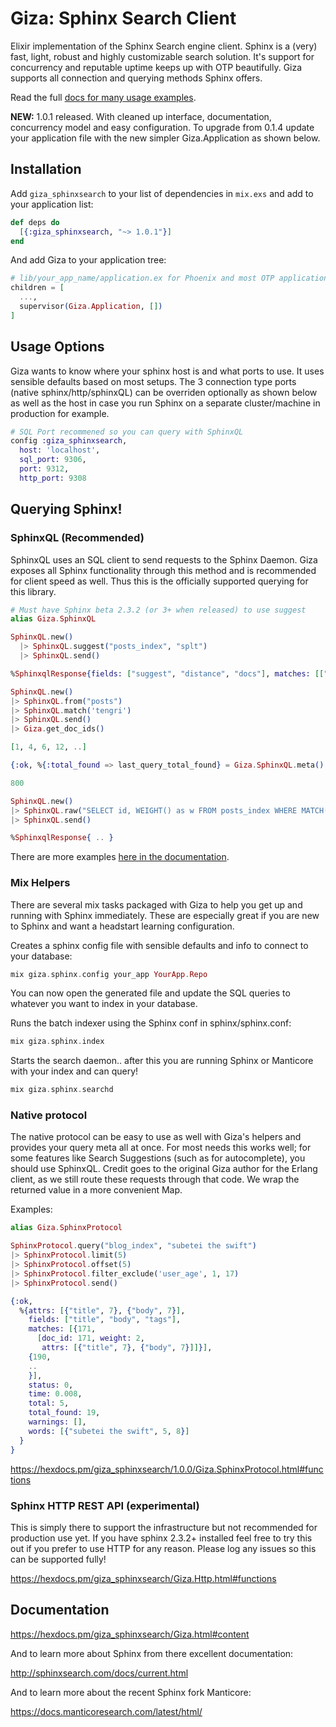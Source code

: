 Giza: Sphinx Search Client
======
Elixir implementation of the Sphinx Search engine client. Sphinx is a (very) fast, light, robust and highly customizable search solution. It's support for concurrency and reputable uptime keeps up with OTP beautifully. Giza supports all connection and querying methods Sphinx offers.

Read the full [docs for many usage examples](https://hexdocs.pm/giza_sphinxsearch/Giza.html#content).

**NEW:** 1.0.1 released. With cleaned up interface, documentation, concurrency model and easy configuration.  To upgrade
from 0.1.4 update your application file with the new simpler Giza.Application as shown below.


## Installation

Add `giza_sphinxsearch` to your list of dependencies in `mix.exs` and add to your application list:

```elixir
def deps do
  [{:giza_sphinxsearch, "~> 1.0.1"}]
end
```

And add Giza to your application tree:

```elixir
# lib/your_app_name/application.ex for Phoenix and most OTP applications
children = [
  ...,
  supervisor(Giza.Application, [])
]
```


## Usage Options

Giza wants to know where your sphinx host is and what ports to use.  It uses sensible defaults based on most setups.  The 3 connection type ports (native sphinx/http/sphinxQL) can be overriden optionally as shown below as well as the host in case you run Sphinx on a separate cluster/machine in production for example.

```elixir
# SQL Port recommened so you can query with SphinxQL
config :giza_sphinxsearch,
  host: 'localhost',
  sql_port: 9306,
  port: 9312,
  http_port: 9308
```


## Querying Sphinx!

### SphinxQL (Recommended)

SphinxQL uses an SQL client to send requests to the Sphinx Daemon.  Giza exposes all Sphinx functionality through this
method and is recommended for client speed as well.  Thus this is the officially supported querying for this library.

```elixir
# Must have Sphinx beta 2.3.2 (or 3+ when released) to use suggest
alias Giza.SphinxQL

SphinxQL.new() 
  |> SphinxQL.suggest("posts_index", "splt")
  |> SphinxQL.send()

%SphinxqlResponse{fields: ["suggest", "distance", "docs"], matches: [["split", 1, 5]...]}
```

```elixir
SphinxQL.new()
|> SphinxQL.from("posts")
|> SphinxQL.match('tengri')
|> SphinxQL.send()
|> Giza.get_doc_ids()

[1, 4, 6, 12, ..]

{:ok, %{:total_found => last_query_total_found} = Giza.SphinxQL.meta()

800
```

```elixir
SphinxQL.new()
|> SphinxQL.raw("SELECT id, WEIGHT() as w FROM posts_index WHERE MATCH('subetei the swift')")
|> SphinxQL.send()

%SphinxqlResponse{ .. }
```

There are more examples [here in the documentation](https://hexdocs.pm/giza_sphinxsearch/Giza.SphinxQL.html#functions).


### Mix Helpers

There are several mix tasks packaged with Giza to help you get up and running with Sphinx immediately.  These are especially great if you are new to Sphinx and want a headstart learning configuration.

Creates a sphinx config file with sensible defaults and info to connect to your database:
```elixir
mix giza.sphinx.config your_app YourApp.Repo
```
You can now open the generated file and update the SQL queries to whatever you want to index in your database.

Runs the batch indexer using the Sphinx conf in sphinx/sphinx.conf:
```elixir
mix giza.sphinx.index
```

Starts the search daemon.. after this you are running Sphinx or Manticore with your index and can query!
```elixir
mix giza.sphinx.searchd
```

### Native protocol

The native protocol can be easy to use as well with Giza's helpers and provides your query meta all at once.  For most needs this works well; for some features like Search Suggestions (such as for autocomplete), you should use SphinxQL. Credit goes to the original Giza author for the Erlang client, as we still route these requests through that code. We wrap the returned value in a more convenient Map.

Examples:

```elixir
alias Giza.SphinxProtocol

SphinxProtocol.query("blog_index", "subetei the swift")
|> SphinxProtocol.limit(5)
|> SphinxProtocol.offset(5)
|> SphinxProtocol.filter_exclude('user_age', 1, 17)
|> SphinxProtocol.send()

{:ok,
  %{attrs: [{"title", 7}, {"body", 7}],
    fields: ["title", "body", "tags"],
    matches: [{171,
      [doc_id: 171, weight: 2,
       attrs: [{"title", 7}, {"body", 7}]]}],
    {190,
    ..
    }],
    status: 0, 
    time: 0.008, 
    total: 5, 
    total_found: 19, 
    warnings: [],
    words: [{"subetei the swift", 5, 8}]
  }
}
```

https://hexdocs.pm/giza_sphinxsearch/1.0.0/Giza.SphinxProtocol.html#functions


### Sphinx HTTP REST API (experimental)

This is simply there to support the infrastructure but not recommended for production use yet.  If you have sphinx 2.3.2+ installed feel free to try this out if you prefer to use HTTP for any reason.  Please log any issues so this can be supported fully!

https://hexdocs.pm/giza_sphinxsearch/Giza.Http.html#functions


## Documentation

https://hexdocs.pm/giza_sphinxsearch/Giza.html#content

And to learn more about Sphinx from there excellent documentation:

http://sphinxsearch.com/docs/current.html

And to learn more about the recent Sphinx fork Manticore:

https://docs.manticoresearch.com/latest/html/
